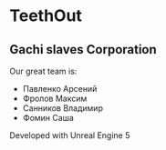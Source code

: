 # TeethOut
## Gachi slaves Corporation
Our great</strong> team is:
- Павленко Арсений
- Фролов Максим
- Санников Владимир
- Фомин Саша

Developed with Unreal Engine 5
